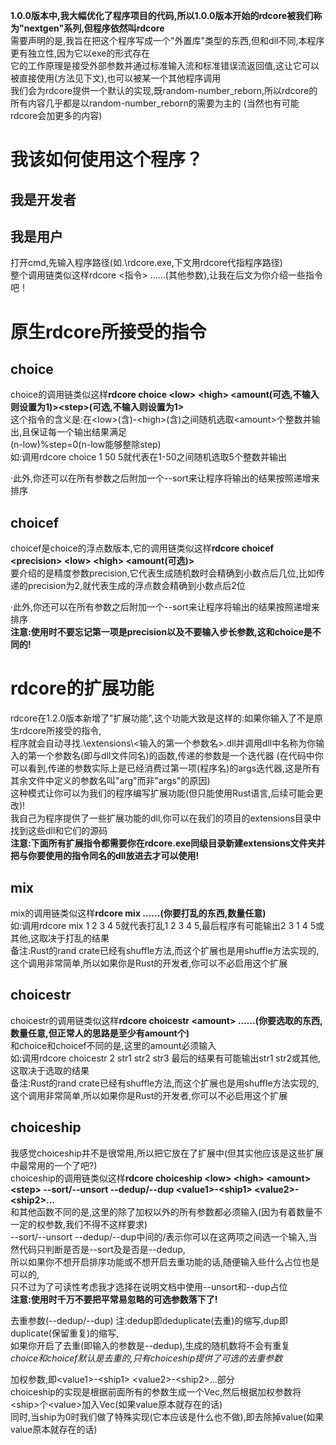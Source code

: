 **1.0.0版本中,我大幅优化了程序项目的代码,所以1.0.0版本开始的rdcore被我们称为"nextgen"系列,但程序依然叫rdcore**<br>
需要声明的是,我旨在把这个程序写成一个"外置库"类型的东西,但和dll不同,本程序更有独立性,因为它以exe的形式存在<br>
它的工作原理是接受外部参数并通过标准输入流和标准错误流返回值,这让它可以被直接使用(方法见下文),也可以被某一个其他程序调用<br>
我们会为rdcore提供一个默认的实现,既random-number_reborn,所以rdcore的所有内容几乎都是以random-number_reborn的需要为主的
(当然也有可能rdcore会加更多的内容)
# 我该如何使用这个程序？
## 我是开发者
## 我是用户
打开cmd,先输入程序路径(如.\rdcore.exe,下文用rdcore代指程序路径)<br>
整个调用链类似这样rdcore <指令> ......(其他参数),让我在后文为你介绍一些指令吧！
# 原生rdcore所接受的指令
## choice
choice的调用链类似这样**rdcore choice \<low\> \<high\> \<amount(可选,不输入则设置为1)\>\<step\>(可选,不输入则设置为1>**<br>
这个指令的含义是:在\<low\>(含)-\<high\>(含)之间随机选取\<amount\>个整数并输出,且保证每一个输出结果满足<br>(n-low)%step=0(n-low能够整除step)<br>
如:调用rdcore choice 1 50 5就代表在1-50之间随机选取5个整数并输出<br>

·此外,你还可以在所有参数之后附加一个--sort来让程序将输出的结果按照递增来排序<br>
## choicef
choicef是choice的浮点数版本,它的调用链类似这样**rdcore choicef \<precision\> \<low\> \<high\> \<amount(可选)\>** <br>
要介绍的是精度参数precision,它代表生成随机数时会精确到小数点后几位,比如传递的precision为2,就代表生成的浮点数会精确到小数点后2位<br>

·此外,你还可以在所有参数之后附加一个--sort来让程序将输出的结果按照递增来排序<br>
**注意:使用时不要忘记第一项是precision以及不要输入步长参数,这和choice是不同的!**
# rdcore的扩展功能
rdcore在1.2.0版本新增了"扩展功能",这个功能大致是这样的:如果你输入了不是原生rdcore所接受的指令,<br>
程序就会自动寻找.\\extensions\\<输入的第一个参数名>.dll并调用dll中名称为你输入的第一个参数名(即与dll文件同名)的函数,传递的参数是一个迭代器
(在代码中你可以看到,传递的参数实际上是已经消费过第一项(程序名)的args迭代器,这是所有其余文件中定义的参数名叫"arg"而非"args"的原因) <br>
这种模式让你可以为我们的程序编写扩展功能(但只能使用Rust语言,后续可能会更改)! <br>
我自己为程序提供了一些扩展功能的dll,你可以在我们的项目的extensions目录中找到这些dll和它们的源码 <br>
**注意:下面所有扩展指令都需要你在rdcore.exe同级目录新建extensions文件夹并把与你要使用的指令同名的dll放进去才可以使用!**
## mix
mix的调用链类似这样**rdcore mix ......(你要打乱的东西,数量任意)** <br>
如:调用rdcore mix 1 2 3 4 5就代表打乱1 2 3 4 5,最后程序有可能输出2 3 1 4 5或其他,这取决于打乱的结果<br>
备注:Rust的rand crate已经有shuffle方法,而这个扩展也是用shuffle方法实现的,这个调用非常简单,所以如果你是Rust的开发者,你可以不必启用这个扩展
## choicestr
choicestr的调用链类似这样**rdcore choicestr \<amount\> ......(你要选取的东西,数量任意,但正常人的思路是至少有amount个)** <br>
和choice和choicef不同的是,这里的amount必须输入<br>
如:调用rdcore choicestr 2 str1 str2 str3 最后的结果有可能输出str1 str2或其他,这取决于选取的结果<br>
备注:Rust的rand crate已经有shuffle方法,而这个扩展也是用shuffle方法实现的,这个调用非常简单,所以如果你是Rust的开发者,你可以不必启用这个扩展
## choiceship
我感觉choiceship并不是很常用,所以把它放在了扩展中(但其实他应该是这些扩展中最常用的一个了吧?)<br>
choiceship的调用链类似这样**rdcore choiceship \<low\> \<high\> \<amount\> \<step\> --sort/--unsort --dedup/--dup \<value1\>-\<ship1\> \<value2\>-\<ship2\>...** <br>
和其他函数不同的是,这里的除了加权以外的所有参数都必须输入(因为有着数量不一定的权参数,我们不得不这样要求)<br>
--sort/--unsort --dedup/--dup中间的/表示你可以在这两项之间选一个输入,当然代码只判断是否是--sort及是否是--dedup,<br>
所以如果你不想开启排序功能或不想开启去重功能的话,随便输入些什么占位也是可以的,<br>
只不过为了可读性考虑我才选择在说明文档中使用--unsort和--dup占位<br>
**注意:使用时千万不要把平常易忽略的可选参数落下了!**

去重参数(--dedup/--dup) 注:dedup即deduplicate(去重)的缩写,dup即duplicate(保留重复)的缩写,<br>
如果你开启了去重(即输入的参数是--dedup),生成的随机数将不会有重复<br>
*choice和choicef默认是去重的,只有choiceship提供了可选的去重参数*<br>

加权参数,即\<value1\>-\<ship1\> \<value2\>-\<ship2\>...部分<br>
choiceship的实现是根据前面所有的参数生成一个Vec,然后根据加权参数将\<ship\>个\<value\>加入Vec(如果value原本就存在的话)<br>
同时,当ship为0时我们做了特殊实现(它本应该是什么也不做),即去除掉value(如果value原本就存在的话)<br>
